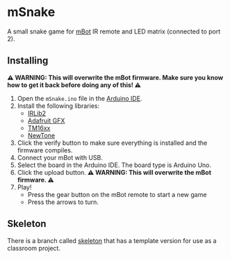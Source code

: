# mSnake

A small snake game for [mBot](https://www.makeblock.com/pages/mbot-robot-kit) IR remote and LED matrix (connected to port 2).

## Installing

**⚠️ WARNING: This will overwrite the mBot firmware. Make sure you know how to get it back before doing any of this! ⚠️**

1. Open the `mSnake.ino` file in the [Arduino IDE](https://www.arduino.cc/en/software).
2. Install the following libraries:
    - [IRLib2](https://github.com/cyborg5/IRLib2)
    - [Adafruit GFX](https://github.com/adafruit/Adafruit-GFX-Library)
    - [TM16xx](https://github.com/maxint-rd/TM16xx)
    - [NewTone](https://bitbucket.org/teckel12/arduino-new-tone/wiki/Home)
3. Click the verify button to make sure everything is installed and the firmware compiles.
4. Connect your mBot with USB.
5. Select the board in the Arduino IDE. The board type is Arduino Uno.
6. Click the upload button. **⚠️ WARNING: This will overwrite the mBot firmware. ⚠️**
7. Play!
    - Press the gear button on the mBot remote to start a new game
    - Press the arrows to turn.

## Skeleton

There is a branch called [skeleton](https://github.com/shostakun/mSnake/tree/skeleton) that has a template version for use as a classroom project.
